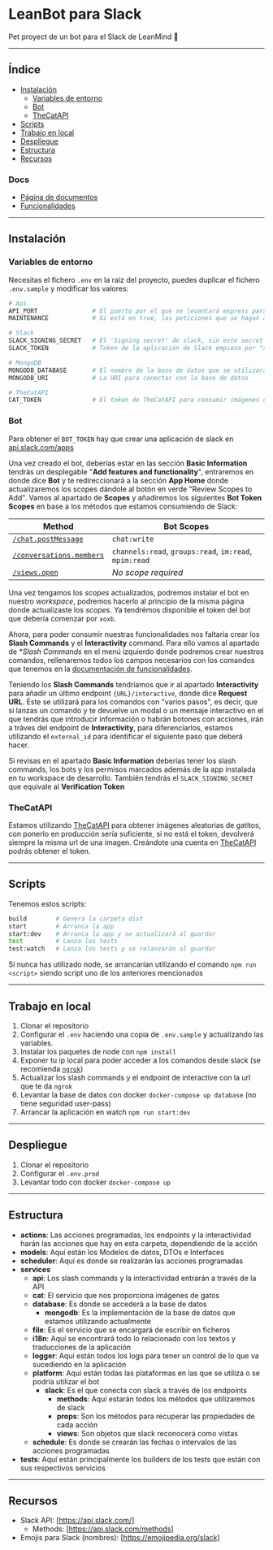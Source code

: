 # LeanBot para Slack

Pet proyect de un bot para el Slack de LeanMind 💙

----------------

## Índice

- [Instalación](#instalación)
  - [Variables de entorno](#variables-de-entorno)
  - [Bot](#bot)
  - [TheCatAPI](#thecatapi)
- [Scripts](#scripts)
- [Trabajo en local](#trabajo-en-local)
- [Despliegue](#despliegue)
- [Estructura](#estructura)
- [Recursos](#recursos)

### **Docs**

- [Página de documentos](https://github.com/lean-mind/leanbot/tree/master/docs)
- [Funcionalidades](https://github.com/lean-mind/leanbot/blob/master/docs/features.md)

----------------

## Instalación

### **Variables de entorno**

Necesitas el fichero `.env` en la raiz del proyecto, puedes duplicar el fichero `.env.sample` y modificar los valores:

```bash
# Api
API_PORT               # El puerto por el que se levantará express para los comandos
MAINTENANCE            # Si está en true, las peticiones que se hagan a la Api, devolverá un mensaje indicando que está en mantenimiento

# Slack
SLACK_SIGNING_SECRET   # El 'Signing secret' de slack, sin este secret no se ejecutará ningún comando
SLACK_TOKEN            # Token de la aplicación de Slack empieza por "xoxb"

# MongoDB
MONGODB_DATABASE       # El nombre de la base de datos que se utilizará en mongodb
MONGODB_URI            # La URI para conectar con la base de datos

# TheCatAPI
CAT_TOKEN              # El token de TheCatAPI para consumir imágenes de gatitos :3
```

### **Bot**

Para obtener el `BOT_TOKEN` hay que crear una aplicación de slack en [api.slack.com/apps](https://api.slack.com/apps)

Una vez creado el bot, deberías estar en las sección **Basic Information** tendrás un desplegable "**Add features and functionality**", entraremos en donde dice **Bot** y te redireccionará a la sección **App Home** donde actualizaremos los scopes dándole al botón en verde "Review Scopes to Add". Vamos al apartado de **Scopes** y añadiremos los siguientes **Bot Token Scopes** en base a los métodos que estamos consumiendo de Slack:

Method   | Bot Scopes
---------|-----------
[`/chat.postMessage`](https://api.slack.com/methods/chat.postMessage) | `chat:write`
[`/conversations.members`](https://api.slack.com/methods/conversations.members) | `channels:read`, `groups:read`, `im:read`, `mpim:read`
[`/views.open`](https://api.slack.com/methods/views.open) | _No scope required_

Una vez tengamos los _scopes_ actualizados, podremos instalar el bot en nuestro _workspace_, podremos hacerlo al principio de la misma página donde actualizaste los _scopes_. Ya tendrémos disponible el token del bot que debería comenzar por `xoxb`.

Ahora, para poder consumir nuestras funcionalidades nos faltaría crear los **Slash Commands** y el **Interactivity** command. Para ello vamos al apartado de **Slash Commands* en el menú izquierdo donde podremos crear nuestros comandos, rellenaremos todos los campos necesarios con los comandos que tenemos en la [documentación de funcionalidades](https://github.com/lean-mind/leanbot/blob/master/docs/features.md).

Teniendo los **Slash Commands** tendríamos que ir al apartado **Interactivity** para añadir un último endpoint `{URL}/interactive`, donde dice **Request URL**. Éste se utilizará para los comandos con "varios pasos", es decir, que si lanzas un comando y te devuelve un modal o un mensaje interactivo en el que tendrás que introducir información o habrán botones con acciones, irán a tráves del endpoint de **Interactivity**, para diferenciarlos, estamos utilizando el `external_id` para identificar el siguiente paso que deberá hacer.

Si revisas en el apartado **Basic Information** deberías tener los slash commands, los bots y los permisos marcados además de la app instalada en tu workspace de desarrollo. También tendrás el `SLACK_SIGNING_SECRET` que equivale al **Verification Token**

### **TheCatAPI**

Estamos utilizando [TheCatAPI](https://thecatapi.com) para obtener imágenes aleatorias de gatitos, con ponerlo en producción sería suficiente, si no está el token, devolverá siempre la misma url de una imagen. Creándote una cuenta en [TheCatAPI](https://thecatapi.com) podrás obtener el token.

----------------

## Scripts

Tenemos estos scripts:

```bash
build        # Genera la carpeta dist
start        # Arranca la app
start:dev    # Arranca la app y se actualizará al guardar 
test         # Lanza los tests 
test:watch   # Lanza los tests y se relanzarán al guardar 
```

Si nunca has utilizado node, se arrancarían utilizando el comando `npm run <script>` siendo script uno de los anteriores mencionados

----------------

## Trabajo en local

1. Clonar el repositorio
1. Configurar el `.env` haciendo una copia de `.env.sample` y actualizando las variables.
1. Instalar los paquetes de node con `npm install`
1. Exponer tu ip local para poder acceder a los comandos desde slack (se recomienda [`ngrok`](https://ngrok.com))
1. Actualizar los slash commands y el endpoint de interactive con la url que te da `ngrok`
1. Levantar la base de datos con docker `docker-compose up database` (no tiene seguridad user-pass)
1. Arrancar la aplicación en watch `npm run start:dev`

----------------

## Despliegue

1. Clonar el repositorio
1. Configurar el `.env.prod`
1. Levantar todo con docker `docker-compose up`

----------------

## Estructura

- **actions**: Las acciones programadas, los endpoints y la interactividad harán las acciones que hay en esta carpeta, dependiendo de la acción
- **models**: Aquí están los Modelos de datos, DTOs e Interfaces
- **scheduler**: Aquí es donde se realizarán las acciones programadas
- **services**
  - **api**: Los slash commands y la interactividad entrarán a través de la API
  - **cat**: El servicio que nos proporciona imágenes de gatos
  - **database**: Es donde se accederá a la base de datos
    - **mongodb**: Es la implementación de la base de datos que estamos utilizando actualmente
  - **file**: Es el servicio que se encargará de escribir en ficheros
  - **i18n**: Aquí se encontrará todo lo relacionado con los textos y traducciones de la aplicación
  - **logger**: Aquí están todos los logs para tener un control de lo que va sucediendo en la aplicación
  - **platform**: Aquí están todas las plataformas en las que se utiliza o se podría utilizar el bot
    - **slack**: Es el que conecta con slack a través de los endpoints
      - **methods**: Aquí estarán todos los métodos que utilizaremos de slack
      - **props**: Son los métodos para recuperar las propiedades de cada acción
      - **views**: Son objetos que slack reconocerá como vistas
  - **schedule**: Es donde se crearán las fechas o intervalos de las acciones programadas
- **tests**: Aquí están principalmente los builders de los tests que están con sus respectivos servicios

----------------

## Recursos

- Slack API: [https://api.slack.com/]
  - Methods: [https://api.slack.com/methods]
- Emojis para Slack (nombres): [https://emojipedia.org/slack]
